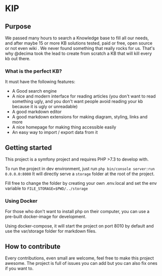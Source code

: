 # KIP

## Purpose 

We passed many hours to search a Knowledge base to fill all our needs, and after maybe 15 or more KB solutions tested, paid or free, open source or not even wiki
. We never found something that really rocks for us. That's why @decima took the lead to create from scratch a KB that will kill every kb out there.

### What is the perfect KB?

It must have the following features:

- A Good search engine
- A nice and modern interface for reading articles (you don't want to read something ugly, and you don't want people avoid reading your kb because it is ugly or unreadable)
- A good markdown editor
- A good markdown extensions for making diagram, styling, links and more
- A nice homepage for making thing accessible easily
- An easy way to import / export data from it

## Getting started

This project is a symfony project and requires PHP >7.3 to develop with.

To run the project in dev environment, just run ```php bin/console server:run 0.0.0.0:8000```
It will directly serve a `storage` folder at the root of the project.

Fill free to change the folder by creating your own .env.local and set the env variable to `FILE_STORAGE=$PWD/../storage`

### Using Docker
For those who don't want to install php on their computer, you can use a pre-built docker-image for development.

Using docker-compose, it will start the project on port 8010 by default and use the var/storage folder for markdown files.

## How to contribute
Every contributions, even small are welcome, feel free to make this project awesome. 
The project is full of issues you can add but you can also fix ones if you want to.